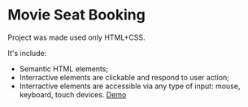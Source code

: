# Movie Seat Booking

Project was made used only HTML+CSS.

It's include:
- Semantic HTML elements;
- Interractive elements are clickable and respond to user action;
- Interractive elements are accessible via any type of input: mouse, keyboard, touch devices.
[Demo](https://hannasyn.github.io/movie_seats/)

